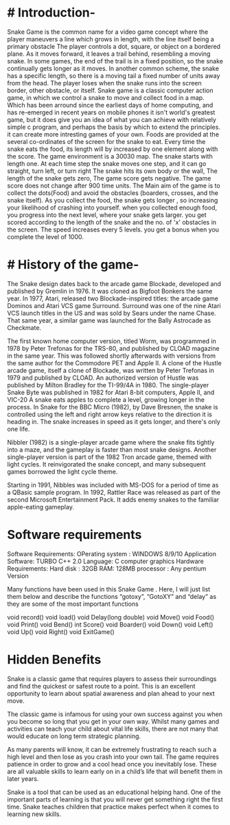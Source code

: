 # # Introduction-


Snake Game is the common name for a video game concept where the player maneuvers a line which grows in length, with the line itself being a primary obstacle
The player controls a dot, square, or object on a bordered plane. As it moves forward, it leaves a trail behind, resembling a moving snake. In some games, the end of the trail is in a fixed position, so the snake continually gets longer as it moves. 
In another common scheme, the snake has a specific length, so there is a moving tail a fixed number of units away from the head. 
The player loses when the snake runs into the screen border, other obstacle, or itself.
Snake game is a classic computer action game, in which we control a snake to move and collect food in a map.
Which has been arround since the earliest days of home computing, and has re-emerged in recent years on mobile phones
it isn't world's greatest game, but it does give you an idea of what you can achieve with relatively simple c program, and perhaps the basis by which to extend the principles.
it can create more intresting games of your own.
Foods are provided at the several co-ordinates of the screen for the snake to eat. Every time the snake eats the food, its length will by increased by one element along with the score.
The game environment is a 30030 map. The snake starts with length one. 
At each time step the snake moves one step, and it can go straight, turn left, or turn right
 The snake hits its own body or the wall, The length of the snake gets zero, The game score gets negative. The game score does not change after 900 time units.
 The Main aim of the game is to collect the dots(Food) and avoid the obstacles (boarders, crosses, and the snake itself).
 As  you collect the food, the snake gets longer , so increasing your likelihood of crashing into yourself. when you collected enough food, you progress into the next level, where your snake gets larger.
 you get scored according to the length of the snake and the no. of 'x' obstacles in the screen. The speed increases every 5 levels.
 you get a bonus when you complete the level of 1000.

 
# # History of the game-
 
The Snake design dates back to the arcade game Blockade, developed and published by Gremlin in 1976. It was cloned as Bigfoot Bonkers the same year. In 1977, Atari, released two Blockade-inspired titles: the arcade game Dominos and Atari VCS game Surround. Surround was one of the nine Atari VCS launch titles in the US and was sold by Sears under the name Chase. That same year, a similar game was launched for the Bally Astrocade as Checkmate.

The first known home computer version, titled Worm, was programmed in 1978 by Peter Trefonas for the TRS-80, and published by CLOAD magazine in the same year. This was followed shortly afterwards with versions from the same author for the Commodore PET and Apple II. A clone of the Hustle arcade game, itself a clone of Blockade, was written by Peter Trefonas in 1979 and published by CLOAD. An authorized version of Hustle was published by Milton Bradley for the TI-99/4A in 1980. The single-player Snake Byte was published in 1982 for Atari 8-bit computers, Apple II, and VIC-20 
A snake eats apples to complete a level, growing longer in the process. In Snake for the BBC Micro (1982), by Dave Bresnen, the snake is controlled using the left and right arrow keys relative to the direction it is heading in. The snake increases in speed as it gets longer, and there's only one life.

Nibbler (1982) is a single-player arcade game where the snake fits tightly into a maze, and the gameplay is faster than most snake designs. Another single-player version is part of the 1982 Tron arcade game, themed with light cycles. It reinvigorated the snake concept, and many subsequent games borrowed the light cycle theme.

Starting in 1991, Nibbles was included with MS-DOS for a period of time as a QBasic sample program. In 1992, Rattler Race was released as part of the second Microsoft Entertainment Pack. It adds enemy snakes to the familiar apple-eating gameplay.

# Software requirements
Software Requirements:
OPerating system : WINDOWS 8/9/10
Application Software: TURBO C++ 2.0
Language: C computer graphics
Hardware Requirements:
Hard disk : 32GB
RAM: 128MB
processor : Any pentium Version


Many functions have been used in this Snake Game . Here, I will just list them below and describe the functions “gotoxy”, “GotoXY” and “delay” as they are some of the most important functions

void record()
void load()
void Delay(long double)
void Move()
void Food()
void Print()
void Bend()
int Score()
void Boarder()
void Down()
void Left()
void Up()
void Right()
void ExitGame()

# Hidden Benefits
Snake is a classic game that requires players to assess their surroundings and find the quickest or safest route to a point. This is an excellent opportunity to learn about spatial awareness and plan ahead to your next move.

The classic game is infamous for using your own success against you when you become so long that you get in your own way. Whilst many games and activities can teach your child about vital life skills, there are not many that would educate on long term strategic planning.

As many parents will know, it can be extremely frustrating to reach such a high level and then lose as you crash into your own tail. The game requires patience in order to grow and a cool head once you inevitably lose. These are all valuable skills to learn early on in a child’s life that will benefit them in later years.

Snake is a tool that can be used as an educational helping hand. One of the important parts of learning is that you will never get something right the first time. Snake teaches children that practice makes perfect when it comes to learning new skills. 


